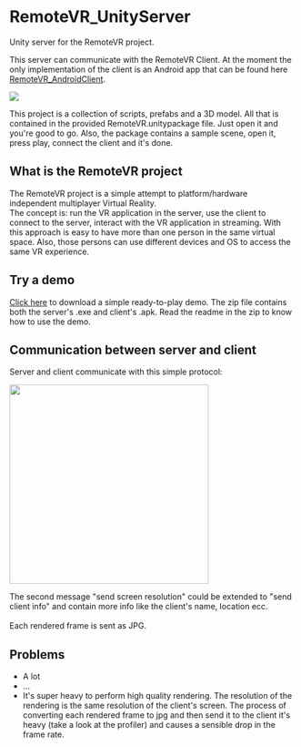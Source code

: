 # RemoteVR_UnityServer
Unity server for the RemoteVR project.

This server can communicate with the RemoteVR Client. At the moment the only implementation of the client is an Android app that can be found here [RemoteVR_AndroidClient](https://github.com/PierfrancescoSoffritti/RemoteVR_AndroidClient).

<img src="https://github.com/PierfrancescoSoffritti/RemoteVR_UnityServer/blob/master/pics/gyroscope.gif" />

This project is a collection of scripts, prefabs and a 3D model. All that is contained in the provided RemoteVR.unitypackage file. Just open it and you're good to go. Also, the package contains a sample scene, open it, press play, connect the client and it's done.

## What is the RemoteVR project
The RemoteVR project is a simple attempt to platform/hardware independent multiplayer Virtual Reality.<br/>
The concept is: run the VR application in the server, use the client to connect to the server, interact with the VR application in streaming.
With this approach is easy to have more than one person in the same virtual space. Also, those persons can use different devices and OS to access the same VR experience.

## Try a demo
[Click here](notuploadedYET) to download a simple ready-to-play demo. The zip file contains both the server's .exe and client's .apk. Read the readme in the zip to know how to use the demo.

## Communication  between server and client
Server and client communicate with this simple protocol:

<img height="350" src="https://github.com/PierfrancescoSoffritti/RemoteVR_UnityServer/blob/master/pics/protocol.png" />

The second message "send screen resolution" could be extended to "send client info" and contain more info like the client's name, location ecc.<br/><br/>
Each rendered frame is sent as JPG.

## Problems
- A lot
- ...
- It's super heavy to perform high quality rendering. The resolution of the rendering is the same resolution of the client's screen. The process of converting each rendered frame to jpg and then send it to the client it's heavy (take a look at the profiler) and causes a sensible drop in the frame rate.
